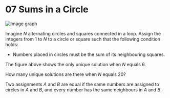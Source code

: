 # 07 Sums in a Circle

![Image graph](https://dl.dropboxusercontent.com/u/1833533/sums_in_a_circle.png)

Imagine *N* alternating circles and squares connected in a
loop. Assign the integers from 1 to *N* to a circle or square such
that the following condition holds:

- Numbers placed in circles must be the sum of its neighbouring
  squares.

The figure above shows the only unique solution when *N* equals 6.

How many unique solutions are there when *N* equals 20?

Two assignments *A* and *B* are equal if the same numbers are assigned
to circles in *A* and *B*, and every number has the same neighbours in
*A* and *B*.
